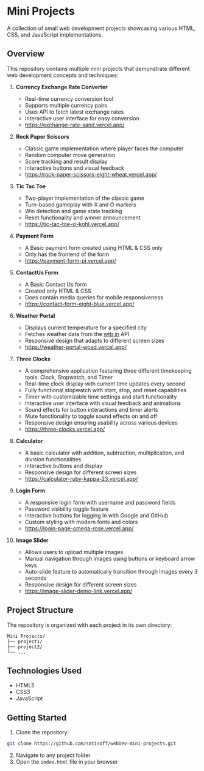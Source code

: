 # Mini Projects

A collection of small web development projects showcasing various HTML, CSS, and JavaScript implementations.

## Overview

This repository contains multiple mini projects that demonstrate different web development concepts and techniques:

1. **Currency Exchange Rate Converter**

    - Real-time currency conversion tool
    - Supports multiple currency pairs
    - Uses API to fetch latest exchange rates
    - Interactive user interface for easy conversion
    - https://exchange-rate-sand.vercel.app/

2. **Rock Paper Scissors**

    - Classic game implementation where player faces the computer
    - Random computer move generation
    - Score tracking and result display
    - Interactive buttons and visual feedback
    - https://rock-paper-scissors-eight-wheat.vercel.app/

3. **Tic Tac Toe**
    - Two-player implementation of the classic game
    - Turn-based gameplay with X and O markers
    - Win detection and game state tracking
    - Reset functionality and winner announcement
    - https://tic-tac-toe-xi-kohl.vercel.app/

4. **Payment Form**
   - A Basic payment form created using HTML & CSS only
   - Only has the frontend of the form
   - https://payment-form-pi.vercel.app/

5. **ContactUs Form**
   - A Basic Contact Us form
   - Created only HTML & CSS
   - Does contain media queries for mobile responsiveness
   - https://contact-form-eight-blue.vercel.app/
  
6. **Weather Portal**
    - Displays current temperature for a specified city
    - Fetches weather data from the [wttr.in](https://wttr.in) API
    - Responsive design that adapts to different screen sizes
    - https://weather-portal-woad.vercel.app/
  
7. **Three Clocks**
    - A comprehensive application featuring three different timekeeping tools: Clock, Stopwatch, and Timer
    - Real-time clock display with current time updates every second
    - Fully functional stopwatch with start, stop, and reset capabilities
    - Timer with customizable time settings and start functionality
    - Interactive user interface with visual feedback and animations
    - Sound effects for button interactions and timer alerts
    - Mute functionality to toggle sound effects on and off
    - Responsive design ensuring usability across various devices
    - https://three-clocks.vercel.app/

8. **Calculator**
    - A basic calculator with addition, subtraction, multiplication, and division functionalities
    - Interactive buttons and display
    - Responsive design for different screen sizes
    - https://calculator-ruby-kappa-23.vercel.app/

9. **Login Form**
    - A responsive login form with username and password fields
    - Password visibility toggle feature
    - Interactive buttons for logging in with Google and GitHub
    - Custom styling with modern fonts and colors
    - https://login-page-omega-rose.vercel.app/

10. **Image Slider**
    - Allows users to upload multiple images
    - Manual navigation through images using buttons or keyboard arrow keys
    - Auto-slide feature to automatically transition through images every 3 seconds
    - Responsive design for different screen sizes
    - https://image-slider-demo-link.vercel.app/

## Project Structure

The repository is organized with each project in its own directory:

```
Mini Projects/
├── project1/
├── project2/
└── ...
```

## Technologies Used

-   HTML5
-   CSS3
-   JavaScript

## Getting Started

1. Clone the repository:

```bash
git clone https://github.com/satisoff/webDev-mini-projects.git
```

2. Navigate to any project folder
3. Open the `index.html` file in your browser
